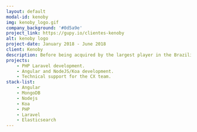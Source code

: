 ```yaml
---
layout: default
modal-id: kenoby
img: kenoby_logo.gif
company_background: '#0d5a9e'
project_link: https://gupy.io/clientes-kenoby
alt: kenoby logo
project-date: January 2018 - June 2018
client: Kenoby
description: Before being acquired by the largest player in the Brazilian R&S market. Kenoby used to have millions of applicants daily, and thousands of job posts. My responsibilities were maintaining and developing new features for the jobs dashboards, jobs post pages, and constant support for the CX team.
projects:
    - PHP Laravel development.
    - Angular and NodeJS/Koa development.
    - Technical support for the CX team.
stack-list:
    - Angular
    - MongoDB
    - Nodejs
    - Koa
    - PHP
    - Laravel
    - Elasticsearch
---
```

